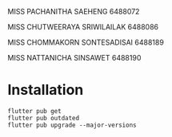 MISS PACHANITHA SAEHENG 6488072

MISS CHUTWEERAYA SRIWILAILAK 6488086

MISS CHOMMAKORN SONTESADISAI 6488189

MISS NATTANICHA SINSAWET 6488190

# Installation
```
flutter pub get
flutter pub outdated
flutter pub upgrade --major-versions
```
